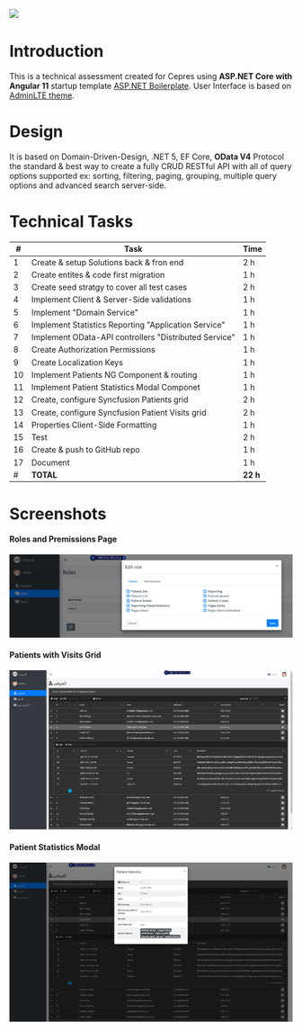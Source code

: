 ![](https://www.cepres.com/wp-content/uploads/2020/02/logo-cepres-2020.svg)
# Introduction
This is a technical assessment created for Cepres using **ASP.NET Core with Angular 11** startup template [ASP.NET Boilerplate](https://aspnetboilerplate.com/Pages/Documents).
User Interface is based on [AdminLTE theme](https://github.com/ColorlibHQ/AdminLTE).

# Design
 It is based on Domain-Driven-Design, .NET 5, EF Core, **OData V4** Protocol the standard & best way to create a fully CRUD RESTful API with all of query options supported ex: sorting, filtering, paging, grouping, multiple query options and advanced search server-side.

# Technical Tasks
#|Task|Time
--|--|--
1|Create & setup Solutions back & fron end|2 h
2|Create entites & code first migration|1 h
3|Create seed stratgy to cover all test cases|2 h
4|Implement Client & Server-Side validations|1 h
5|Implement "Domain Service"|1 h
6|Implement Statistics Reporting "Application Service"|1 h 
7|Implement OData-API controllers "Distributed Service"|1 h
8|Create Authorization Permissions|1 h
9|Create Localization Keys|1 h
10|Implement Patients NG Component & routing|1 h
11|Implement Patient Statistics Modal Componet|1 h
12|Create, configure Syncfusion Patients grid|2 h
13|Create, configure Syncfusion Patient Visits grid|2 h
14|Properties Client-Side Formatting|1 h
15|Test|2 h
16|Create & push to GitHub repo|1 h
17|Document|1 h
#|**TOTAL**|**22 h**

# Screenshots

#### Roles and Premissions Page
![](_screenshots/1.png)

#### Patients with Visits Grid
![](_screenshots/2.png)

#### Patient Statistics Modal 

![](_screenshots/3.png)

